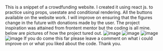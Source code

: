 This is a snippet of a crowdfunding website.
I created it using react js. to practice using props, usestate and conditional rendering.
All the buttons available on the website work.
I will improve on ensuring that the figures change in the future with donations made by the user.
The project inspiration was attained from frontent mentor but the coding is all mine.
below are pictures of how the project tured out.
![image](https://user-images.githubusercontent.com/94869252/160769057-f800b618-9ad0-41a9-94c0-97f7e65e69c3.png)
![image](https://user-images.githubusercontent.com/94869252/160769142-65e89b3d-f900-474e-b6e3-9cdd1b9f1afa.png)
![image](https://user-images.githubusercontent.com/94869252/160769237-2525c5f8-78cf-4b63-98f3-0b2fbd93aad4.png)
![image](https://user-images.githubusercontent.com/94869252/160769349-35404e1a-2567-40ea-b62b-de941cf4f70c.png)
If you do come this far please leave a comment on what i could improve on or what you liked about the code.
Thank you.
